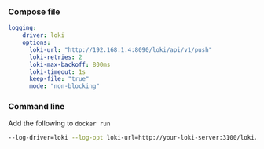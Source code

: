 ### Compose file
```yaml
logging: 
    driver: loki
    options:
      loki-url: "http://192.168.1.4:8090/loki/api/v1/push"
      loki-retries: 2
      loki-max-backoff: 800ms
      loki-timeout: 1s
      keep-file: "true"
      mode: "non-blocking"
```

### Command line
Add the following to `docker run`

```bash
--log-driver=loki --log-opt loki-url=http://your-loki-server:3100/loki/api/v1/push --log-opt loki-retries=2 --log-opt loki-max-backoff=800ms --log-opt loki-timeout=1s --log-opt keep-file=true --log-opt mode=non-blocking
```